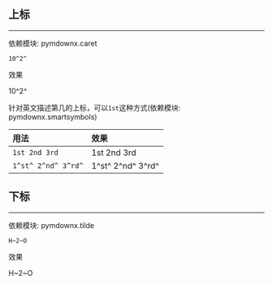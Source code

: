 ## **上标**

---

依赖模块: pymdownx.caret

```text
10^2^
```

效果

10^2^

针对英文描述第几的上标，可以`1st`这种方式(依赖模块: pymdownx.smartsymbols)

| 用法                 | 效果              |
| :------------------ | :---------------- |
| `1st 2nd 3rd`       | 1st 2nd 3rd       |
| `1^st^ 2^nd^ 3^rd^` | 1^st^ 2^nd^ 3^rd^ |


## **下标**

---

依赖模块: pymdownx.tilde

```text
H~2~O
```

效果

H~2~O

